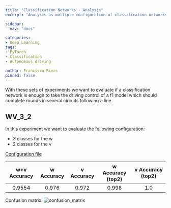 ```yaml
---
title: "Classification Networks - Analysis"
excerpt: "Analysis os multiple configuration of classification networks."

sidebar:
  nav: "docs"

categories:
- Deep Learning
tags:
- PyTorch
- Classification
- Autonomous driving

author: Francisco Rivas
pinned: false
---
```



With these sets of experiments we want to evaluate if a classification network is enough to take the driving control of a f1 model which should complete rounds in several circuits following a line. 

## WV_3_2
In this experiment we want to evaluate the following configuration:
* 3 classes for the w
* 2 classes for the v

[Configuration file](https://github.com/RoboticsLabURJC/2017-phd-francisco-rivas/blob/master/deep_learning/python/networks/net_config/WV_3_2_CLASSES.yml)


| w+v Accuracy | w Accuracy | v Accuracy | w Accuracy (top2) | v Accuracy (top2) |
|:-------:|:--------:|:--------:|:--------:|:--------:|
| 0.9554| 0.976  | 0.972   | 0.998 | 1.0 |

Confusion matrix: ![confusion_matrix](/2017-phd-francisco-rivas/assets/images/classification/mobilenet/WV_3_2/w+v/confusion_matrix.png)



